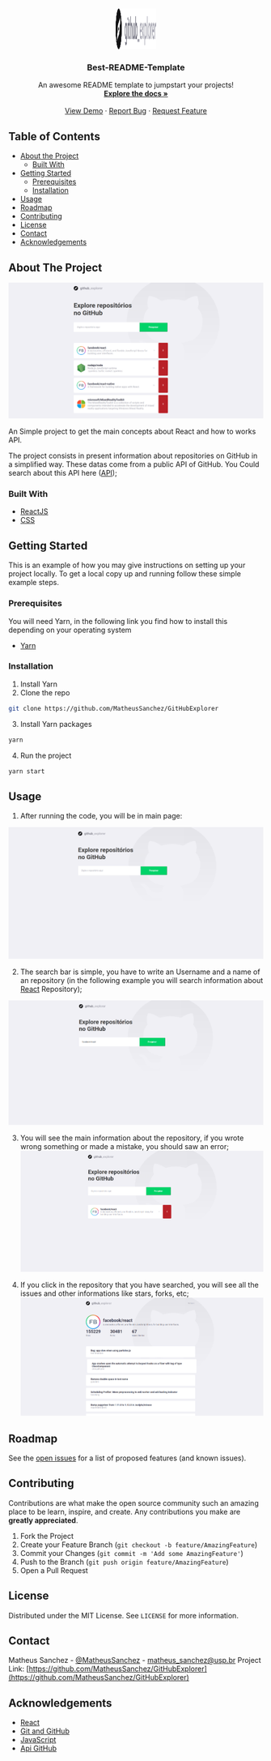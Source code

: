 <!-- PROJECT LOGO -->
<br />
<p align="center">
  <a href="https://github.com/othneildrew/Best-README-Template">
    <img src="images/logo.svg" alt="Logo" width="80" height="80">
  </a>

  <h3 align="center">Best-README-Template</h3>

  <p align="center">
    An awesome README template to jumpstart your projects!
    <br />
    <a href="https://github.com/othneildrew/Best-README-Template"><strong>Explore the docs »</strong></a>
    <br />
    <br />
    <a href="https://github.com/othneildrew/Best-README-Template">View Demo</a>
    ·
    <a href="https://github.com/othneildrew/Best-README-Template/issues">Report Bug</a>
    ·
    <a href="https://github.com/othneildrew/Best-README-Template/issues">Request Feature</a>
  </p>
</p>



<!-- TABLE OF CONTENTS -->
## Table of Contents

* [About the Project](#about-the-project)
  * [Built With](#built-with)
* [Getting Started](#getting-started)
  * [Prerequisites](#prerequisites)
  * [Installation](#installation)
* [Usage](#usage)
* [Roadmap](#roadmap)
* [Contributing](#contributing)
* [License](#license)
* [Contact](#contact)
* [Acknowledgements](#acknowledgements)



<!-- ABOUT THE PROJECT -->
## About The Project

[![Product Name Screen Shot][product-screenshot]](https://github.com/MatheusSanchez/GitHubExplorer)

An Simple project to get the main concepts about React and how to works API.

The project consists in present information about repositories on GitHub in a simplified way. These datas come from a public API of GitHub. You Could search about this API here (<a href="https://docs.github.com/en/rest/guides/getting-started-with-the-rest-api">API</a>);


### Built With
* [ReactJS](https://pt-br.reactjs.org/)
* [CSS](https://www.w3schools.com/css/)



<!-- GETTING STARTED -->
## Getting Started

This is an example of how you may give instructions on setting up your project locally.
To get a local copy up and running follow these simple example steps.

### Prerequisites

You will need Yarn, in the following link you find how to install this depending on your operating system

* [Yarn](https://classic.yarnpkg.com/en/docs/install/#debian-stable)

### Installation

1. Install Yarn
2. Clone the repo
```sh
git clone https://github.com/MatheusSanchez/GitHubExplorer
```
3. Install Yarn packages
```sh
yarn
```
4. Run the project
```sh
yarn start
```



<!-- USAGE EXAMPLES -->
## Usage

1. After running the code, you will be in main page:

[![Product Name Screen Shot Main][main-screenshot]](https://github.com/MatheusSanchez/GitHubExplorer)

2. The search bar is simple, you have to write an Username and a name of an repository (in the following example you will search information about [React](https://github.com/facebook/react) Repository);

[![Product Name Screen Shot Main][search-screenshot]](https://github.com/MatheusSanchez/GitHubExplorer)

3. You will see the main information about the repository, if you wrote wrong something or made a mistake, you should saw an error;
[![Product Name Screen Shot Main][searched-screenshot]](https://github.com/MatheusSanchez/GitHubExplorer)

4. If you click in the repository that you have searched, you will see all the issues and other informations like stars, forks, etc;
[![Product Name Screen Shot Main][allinfos-screenshot]](https://github.com/MatheusSanchez/GitHubExplorer)





<!-- ROADMAP -->
## Roadmap

See the [open issues](https://github.com/MatheusSanchez/GitHubExplorer/issues) for a list of proposed features (and known issues).



<!-- CONTRIBUTING -->
## Contributing

Contributions are what make the open source community such an amazing place to be learn, inspire, and create. Any contributions you make are **greatly appreciated**.

1. Fork the Project
2. Create your Feature Branch (`git checkout -b feature/AmazingFeature`)
3. Commit your Changes (`git commit -m 'Add some AmazingFeature'`)
4. Push to the Branch (`git push origin feature/AmazingFeature`)
5. Open a Pull Request



<!-- LICENSE -->
## License

Distributed under the MIT License. See `LICENSE` for more information.



<!-- CONTACT -->
## Contact

Matheus Sanchez - [@MatheusSanchez](https://github.com/MatheusSanchez) - matheus_sanchez@usp.br
Project Link: [https://github.com/MatheusSanchez/GitHubExplorer](https://github.com/MatheusSanchez/GitHubExplorer)



<!-- ACKNOWLEDGEMENTS -->
## Acknowledgements
* [React](https://pt-br.reactjs.org/)
* [Git and GitHub](https://github.com/)
* [JavaScript](https://developer.mozilla.org/pt-BR/docs/Aprender/JavaScript)
* [Api GitHub](https://developer.github.com/v3/)


[product-screenshot]: images/screenshot.png
[main-screenshot]: images/main_page.png
[search-screenshot]: images/search-screenshot.png
[searched-screenshot]: images/searched-screenshot.png
[allinfos-screenshot]: images/allinfos-screenshot.png

